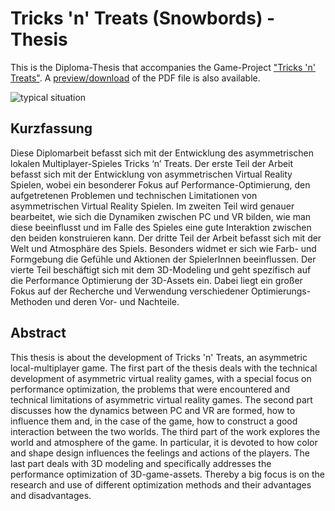 # Tricks 'n' Treats (Snowbords) - Thesis

This is the Diploma-Thesis that accompanies the Game-Project ["Tricks 'n' Treats"](https://github.com/LaserKaspar/Snowboards/tree/main). 
A [preview/download](https://github.com/LaserKaspar/SnowboardsThesis/blob/main/docs/_DABA_Original-compressed.pdf) of the PDF file is also available.

![typical situation](/LaTeX/DA_Snowboards/images/TypischeSituation.png)

## Kurzfassung

Diese Diplomarbeit befasst sich mit der Entwicklung des asymmetrischen lokalen Multiplayer-Spieles Tricks ‘n’ Treats. 
Der erste Teil der Arbeit befasst sich mit der Entwicklung von asymmetrischen Virtual Reality Spielen, wobei ein besonderer Fokus auf Performance-Optimierung, den aufgetretenen Problemen und technischen Limitationen von asymmetrischen Virtual Reality Spielen. 
Im zweiten Teil wird genauer bearbeitet, wie sich die Dynamiken zwischen PC und VR bilden, wie man diese beeinflusst und im Falle des Spieles eine gute Interaktion zwischen den beiden konstruieren kann. 
Der dritte Teil der Arbeit befasst sich mit der Welt und Atmosphäre des Spiels. Besonders widmet er sich wie Farb- und Formgebung die Gefühle und Aktionen der SpielerInnen beeinflussen. 
Der vierte Teil beschäftigt sich mit dem 3D-Modeling und geht spezifisch auf die Performance Optimierung der 3D-Assets ein. Dabei liegt ein großer Fokus auf der Recherche und Verwendung verschiedener Optimierungs-Methoden und deren Vor- und Nachteile.

## Abstract
This thesis is about the development of Tricks 'n' Treats, an asymmetric local-multiplayer game.
The first part of the thesis deals with the technical development of asymmetric virtual reality games, with a special focus on performance optimization, the problems that were encountered and technical limitations of asymmetric virtual reality games.
The second part discusses how the dynamics between PC and VR are formed, how to influence them and, in the case of the game, how to construct a good interaction between the two worlds. 
The third part of the work explores the world and atmosphere of the game. In particular, it is devoted to how color and shape design influences the feelings and actions of the players. 
The last part deals with 3D modeling and specifically addresses the performance optimization of 3D-game-assets. Thereby a big focus is on the research and use of different optimization methods and their advantages and disadvantages.
